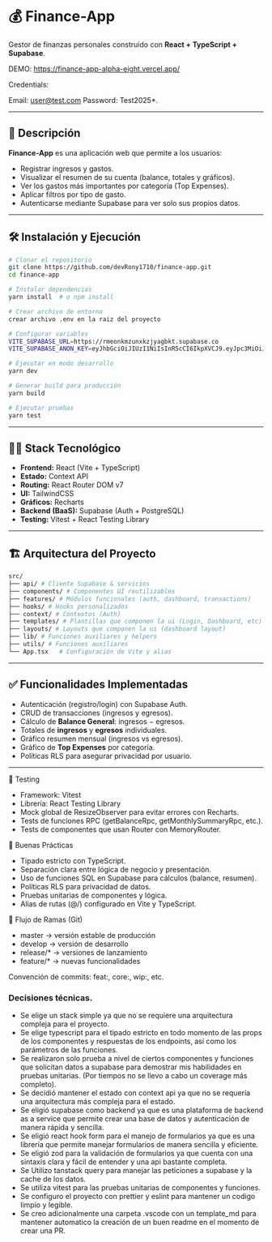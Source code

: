 # 💰 Finance-App

Gestor de finanzas personales construido con **React + TypeScript + Supabase**.

DEMO: https://finance-app-alpha-eight.vercel.app/

Credentials:

Email: user@test.com
Password: Test2025\*.

---

## 📌 Descripción

**Finance-App** es una aplicación web que permite a los usuarios:

- Registrar ingresos y gastos.
- Visualizar el resumen de su cuenta (balance, totales y gráficos).
- Ver los gastos más importantes por categoría (Top Expenses).
- Aplicar filtros por tipo de gasto.
- Autenticarse mediante Supabase para ver solo sus propios datos.

---

## 🛠 Instalación y Ejecución

```bash
# Clonar el repositorio
git clone https://github.com/devRony1710/finance-app.git
cd finance-app

# Instalar dependencias
yarn install  # o npm install

# Crear archivo de entorno
crear archivo .env en la raiz del proyecto

# Configurar variables
VITE_SUPABASE_URL=https://rmeonkmzunxkzjyagbkt.supabase.co
VITE_SUPABASE_ANON_KEY=eyJhbGciOiJIUzI1NiIsInR5cCI6IkpXVCJ9.eyJpc3MiOiJzdXBhYmFzZSIsInJlZiI6InJtZW9ua216dW54a3pqeWFnYmt0Iiwicm9sZSI6ImFub24iLCJpYXQiOjE3NjE2MTEzNzAsImV4cCI6MjA3NzE4NzM3MH0.PxV5LQ3MxuT1OGhe3GhpyES79q8S-_yGvALEdSLOjyE

# Ejecutar en modo desarrollo
yarn dev

# Generar build para producción
yarn build

# Ejecutar pruebas
yarn test
```

---

## 🧑‍💻 Stack Tecnológico

- **Frontend:** React (Vite + TypeScript)
- **Estado:** Context API
- **Routing:** React Router DOM v7
- **UI:** TailwindCSS
- **Gráficos:** Recharts
- **Backend (BaaS):** Supabase (Auth + PostgreSQL)
- **Testing:** Vitest + React Testing Library

---

## 🏗 Arquitectura del Proyecto

```bash
src/
├── api/ # Cliente Supabase & servicios
├── components/ # Componentes UI reutilizables
├── features/ # Módulos funcionales (auth, dashboard, transactions)
├── hooks/ # Hooks personalizados
├── context/ # Contextos (Auth)
├── templates/ # Plantillas que componen la ui (Login, Dashboard, etc)
├── layouts/ # Layouts que componen la ui (dashboard layout)
├── lib/ # Funciones auxiliares y helpers
├── utils/ # Funciones auxiliares
└── App.tsx   # Configuración de Vite y alias
```

---

## ✅ Funcionalidades Implementadas

- Autenticación (registro/login) con Supabase Auth.
- CRUD de transacciones (ingresos y egresos).
- Cálculo de **Balance General**: ingresos − egresos.
- Totales de **ingresos** y **egresos** individuales.
- Gráfico resumen mensual (ingresos vs egresos).
- Gráfico de **Top Expenses** por categoría.
- Políticas RLS para asegurar privacidad por usuario.

---

🧪 Testing

- Framework: Vitest
- Librería: React Testing Library
- Mock global de ResizeObserver para evitar errores con Recharts.
- Tests de funciones RPC (getBalanceRpc, getMonthlySummaryRpc, etc.).
- Tests de componentes que usan Router con MemoryRouter.

🎯 Buenas Prácticas

- Tipado estricto con TypeScript.
- Separación clara entre lógica de negocio y presentación.
- Uso de funciones SQL en Supabase para cálculos (balance, resumen).
- Políticas RLS para privacidad de datos.
- Pruebas unitarias de componentes y lógica.
- Alias de rutas (@/) configurado en Vite y TypeScript.

📂 Flujo de Ramas (Git)

- master → versión estable de producción
- develop → versión de desarrollo
- release/\* → versiones de lanzamiento
- feature/\* → nuevas funcionalidades

Convención de commits:
feat:, core:, wip:, etc.

### Decisiones técnicas.

- Se elige un stack simple ya que no se requiere una arquitectura compleja para el proyecto.
- Se elige typescript para el tipado estricto en todo momento de las props de los componentes y respuestas de los endpoints, así como los parámetros de las funciones.
- Se realizaron solo prueba a nivel de ciertos componentes y funciones que solicitan datos a supabase para demostrar mis habilidades en pruebas unitarias. (Por tiempos no se llevo a cabo un coverage más completo).
- Se decidió mantener el estado con context api ya que no se requería una arquitectura más compleja para el estado.
- Se eligió supabase como backend ya que es una plataforma de backend as a service que permite crear una base de datos y autenticación de manera rápida y sencilla.
- Se eligió react hook form para el manejo de formularios ya que es una librería que permite manejar formularios de manera sencilla y eficiente.
- Se eligió zod para la validación de formularios ya que cuenta con una sintaxis clara y fácil de entender y una api bastante completa.
- Se Utilizo tanstack query para manejar las peticiones a supabase y la cache de los datos.
- Se utiliza vitest para las pruebas unitarias de componentes y funciones.
- Se configuro el proyecto con prettier y eslint para mantener un codigo limpio y legible.
- Se creo adicionalmente una carpeta .vscode con un template_md para mantener automatico la creación de un buen readme en el momento de crear una PR.
